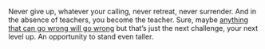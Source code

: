 Never give up, whatever your calling, never retreat, never surrender. And
in the absence of teachers, you become the teacher. Sure, maybe [anything
that can go wrong will go wrong][1] but that’s just the next challenge,
your next level up. An opportunity to stand even taller.

[1]: https://en.wikipedia.org/wiki/Murphy%27s_law